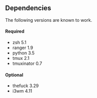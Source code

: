 ## Dependencies

The following versions are known to work.

#### Required
- zsh 5.1
- ranger 1.9
- python 3.5
- tmux 2.1
- tmuxinator 0.7

#### Optional
- thefuck 3.29
- i3wm 4.11
